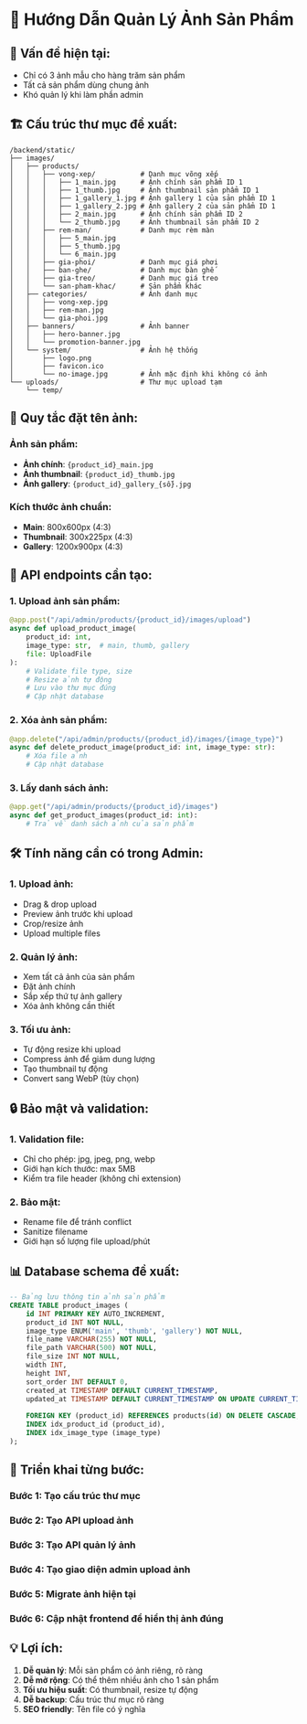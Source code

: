 # 📸 Hướng Dẫn Quản Lý Ảnh Sản Phẩm

## 🎯 Vấn đề hiện tại:
- Chỉ có 3 ảnh mẫu cho hàng trăm sản phẩm
- Tất cả sản phẩm dùng chung ảnh
- Khó quản lý khi làm phần admin

## 🏗️ Cấu trúc thư mục đề xuất:

```
/backend/static/
├── images/
│   ├── products/
│   │   ├── vong-xep/           # Danh mục võng xếp
│   │   │   ├── 1_main.jpg      # Ảnh chính sản phẩm ID 1
│   │   │   ├── 1_thumb.jpg     # Ảnh thumbnail sản phẩm ID 1
│   │   │   ├── 1_gallery_1.jpg # Ảnh gallery 1 của sản phẩm ID 1
│   │   │   ├── 1_gallery_2.jpg # Ảnh gallery 2 của sản phẩm ID 1
│   │   │   ├── 2_main.jpg      # Ảnh chính sản phẩm ID 2
│   │   │   └── 2_thumb.jpg     # Ảnh thumbnail sản phẩm ID 2
│   │   ├── rem-man/            # Danh mục rèm màn
│   │   │   ├── 5_main.jpg
│   │   │   ├── 5_thumb.jpg
│   │   │   └── 6_main.jpg
│   │   ├── gia-phoi/           # Danh mục giá phơi
│   │   ├── ban-ghe/            # Danh mục bàn ghế
│   │   ├── gia-treo/           # Danh mục giá treo
│   │   └── san-pham-khac/      # Sản phẩm khác
│   ├── categories/             # Ảnh danh mục
│   │   ├── vong-xep.jpg
│   │   ├── rem-man.jpg
│   │   └── gia-phoi.jpg
│   ├── banners/                # Ảnh banner
│   │   ├── hero-banner.jpg
│   │   └── promotion-banner.jpg
│   └── system/                 # Ảnh hệ thống
│       ├── logo.png
│       ├── favicon.ico
│       └── no-image.jpg        # Ảnh mặc định khi không có ảnh
└── uploads/                    # Thư mục upload tạm
    └── temp/
```

## 🔧 Quy tắc đặt tên ảnh:

### Ảnh sản phẩm:
- **Ảnh chính**: `{product_id}_main.jpg`
- **Ảnh thumbnail**: `{product_id}_thumb.jpg` 
- **Ảnh gallery**: `{product_id}_gallery_{số}.jpg`

### Kích thước ảnh chuẩn:
- **Main**: 800x600px (4:3)
- **Thumbnail**: 300x225px (4:3)
- **Gallery**: 1200x900px (4:3)

## 📝 API endpoints cần tạo:

### 1. Upload ảnh sản phẩm:
```python
@app.post("/api/admin/products/{product_id}/images/upload")
async def upload_product_image(
    product_id: int,
    image_type: str,  # main, thumb, gallery
    file: UploadFile
):
    # Validate file type, size
    # Resize ảnh tự động
    # Lưu vào thư mục đúng
    # Cập nhật database
```

### 2. Xóa ảnh sản phẩm:
```python
@app.delete("/api/admin/products/{product_id}/images/{image_type}")
async def delete_product_image(product_id: int, image_type: str):
    # Xóa file ảnh
    # Cập nhật database
```

### 3. Lấy danh sách ảnh:
```python
@app.get("/api/admin/products/{product_id}/images")
async def get_product_images(product_id: int):
    # Trả về danh sách ảnh của sản phẩm
```

## 🛠️ Tính năng cần có trong Admin:

### 1. Upload ảnh:
- Drag & drop upload
- Preview ảnh trước khi upload
- Crop/resize ảnh
- Upload multiple files

### 2. Quản lý ảnh:
- Xem tất cả ảnh của sản phẩm
- Đặt ảnh chính
- Sắp xếp thứ tự ảnh gallery
- Xóa ảnh không cần thiết

### 3. Tối ưu ảnh:
- Tự động resize khi upload
- Compress ảnh để giảm dung lượng
- Tạo thumbnail tự động
- Convert sang WebP (tùy chọn)

## 🔒 Bảo mật và validation:

### 1. Validation file:
- Chỉ cho phép: jpg, jpeg, png, webp
- Giới hạn kích thước: max 5MB
- Kiểm tra file header (không chỉ extension)

### 2. Bảo mật:
- Rename file để tránh conflict
- Sanitize filename
- Giới hạn số lượng file upload/phút

## 📊 Database schema đề xuất:

```sql
-- Bảng lưu thông tin ảnh sản phẩm
CREATE TABLE product_images (
    id INT PRIMARY KEY AUTO_INCREMENT,
    product_id INT NOT NULL,
    image_type ENUM('main', 'thumb', 'gallery') NOT NULL,
    file_name VARCHAR(255) NOT NULL,
    file_path VARCHAR(500) NOT NULL,
    file_size INT NOT NULL,
    width INT,
    height INT,
    sort_order INT DEFAULT 0,
    created_at TIMESTAMP DEFAULT CURRENT_TIMESTAMP,
    updated_at TIMESTAMP DEFAULT CURRENT_TIMESTAMP ON UPDATE CURRENT_TIMESTAMP,
    
    FOREIGN KEY (product_id) REFERENCES products(id) ON DELETE CASCADE,
    INDEX idx_product_id (product_id),
    INDEX idx_image_type (image_type)
);
```

## 🚀 Triển khai từng bước:

### Bước 1: Tạo cấu trúc thư mục
### Bước 2: Tạo API upload ảnh
### Bước 3: Tạo API quản lý ảnh
### Bước 4: Tạo giao diện admin upload ảnh
### Bước 5: Migrate ảnh hiện tại
### Bước 6: Cập nhật frontend để hiển thị ảnh đúng

## 💡 Lợi ích:

1. **Dễ quản lý**: Mỗi sản phẩm có ảnh riêng, rõ ràng
2. **Dễ mở rộng**: Có thể thêm nhiều ảnh cho 1 sản phẩm
3. **Tối ưu hiệu suất**: Có thumbnail, resize tự động
4. **Dễ backup**: Cấu trúc thư mục rõ ràng
5. **SEO friendly**: Tên file có ý nghĩa